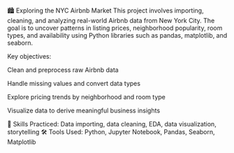 🏙️ Exploring the NYC Airbnb Market
This project involves importing, cleaning, and analyzing real-world Airbnb data from New York City. The goal is to uncover patterns in listing prices, neighborhood popularity, room types, and availability using Python libraries such as pandas, matplotlib, and seaborn.

Key objectives:

Clean and preprocess raw Airbnb data

Handle missing values and convert data types

Explore pricing trends by neighborhood and room type

Visualize data to derive meaningful business insights

📁 Skills Practiced: Data importing, data cleaning, EDA, data visualization, storytelling
🛠️ Tools Used: Python, Jupyter Notebook, Pandas, Seaborn, Matplotlib
